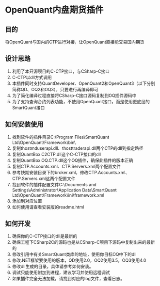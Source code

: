 ﻿# OpenQuant内盘期货插件

## 目的
将OpenQuant与国内的CTP进行对接，让OpenQuant直接能交易国内期货

## 设计思路
1. 利用了本开源项目的C-CTP接口，与CSharp-C接口
2. C-CTP以dll方式调用
3. 本插件同时支持QuantDeveloper、OpenQuant2和OpenQuant3（以下分别简称QD、OQ2和OQ3），只要进行再编译即可
4. 为了简化编译过程直接将CSharp-C接口源码复制到OQ插件源码中
5. 为了支持查询合约列表功能，不使用OpenQuant接口，而是使用更底层的SmartQuant接口

## 如何安装使用
1. 找到软件的插件目录C:\Program Files\SmartQuant Ltd\OpenQuant\Framework\bin\
2. 复制thostmduserapi.dll、thosttraderapi.dll两个CTP的dll到指定路径
3. 复制QuantBox.C2CTP.dll这个C-CTP接口的dll
4. 复制QuantBox.OQ.CTP.dll这个OQ插件，确保此插件的版本正确
5. 复制CTP.Accounts.xml、CTP.Servers.xml两个配置文件
6. 参考快期安装目录下的broker.xml，修改CTP.Accounts.xml、CTP.Servers.xml这两个配置文件
7. 找到软件的插件配置文件C:\Documents and Settings\Administrator\Application Data\SmartQuant Ltd\OpenQuant\Framework\ini\framework.xml
8. 添加<plugin enabled="True" assembly="QuantBox.OQ.CTP" type="QuantBox.OQ.CTP.QBProvider" x64="False" />到对应位置
9. 如何使用请查看安装版的readme.html

## 如何开发
1. 确保你的C-CTP接口的dll是最新的
2. 确保工程下CSharp2C的源码也是从CSharp-C项目下源码中复制出来的最新的
3. 修改引用中有关SmartQuant类库的地址，使用你目标OQ中下的dll
4. 修改.NET框架要使用的版本，QD使用2.0，OQ2使用3.5，OQ3使用4.0
5. 修改dll生成的目录，具体请参考如何安装。
6. 调试只能使用附加到进程，建议学习并使用远程调试
7. 如果插件完全无法加载，请找到对应的log文件，查看日志。
